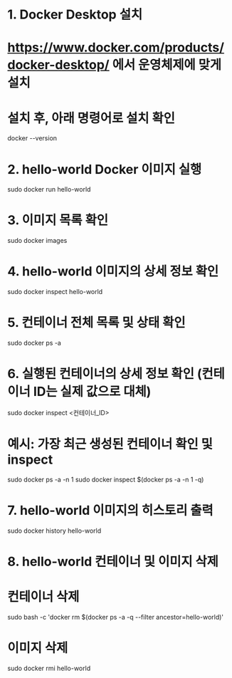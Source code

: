 # 1. Docker Desktop 설치
# https://www.docker.com/products/docker-desktop/ 에서 운영체제에 맞게 설치
# 설치 후, 아래 명령어로 설치 확인
docker --version

# 2. hello-world Docker 이미지 실행
sudo docker run hello-world

# 3. 이미지 목록 확인
sudo docker images

# 4. hello-world 이미지의 상세 정보 확인
sudo docker inspect hello-world

# 5. 컨테이너 전체 목록 및 상태 확인
sudo docker ps -a

# 6. 실행된 컨테이너의 상세 정보 확인 (컨테이너 ID는 실제 값으로 대체)
sudo docker inspect <컨테이너_ID>

# 예시: 가장 최근 생성된 컨테이너 확인 및 inspect
sudo docker ps -a -n 1
sudo docker inspect $(docker ps -a -n 1 -q)

# 7. hello-world 이미지의 히스토리 출력
sudo docker history hello-world

# 8. hello-world 컨테이너 및 이미지 삭제
# 컨테이너 삭제
sudo bash -c 'docker rm $(docker ps -a -q --filter ancestor=hello-world)'
# 이미지 삭제
sudo docker rmi hello-world